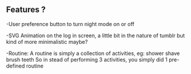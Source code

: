 
## Features ?

-User preference button to turn night mode on or off

-SVG Animation on the log in screen, a little bit in the nature of tumblr but kind of more minimalistic maybe?


-Routine: 
 A routine is simply a collection of activities, eg:
    shower
    shave
    brush teeth
So in stead of performing 3 activities, you simply did 1 pre-defined routine




